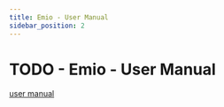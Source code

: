 ```yaml
---
title: Emio - User Manual
sidebar_position: 2
---
```


# TODO - Emio - User Manual

[user manual](https://docs-support.compliance-robotics.com/User-Manual-Hardware-136582ce7d3a810aa99cdf5a5640ec86)